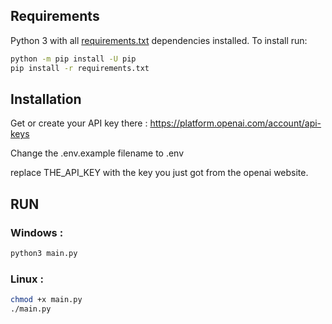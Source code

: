 ## Requirements

Python 3 with all [requirements.txt](https://github.com/DanielRicklin/chatGPT/blob/main/requirements.txt) dependencies installed. To install run:

```bash
python -m pip install -U pip
pip install -r requirements.txt
```

## Installation

Get or create your API key there : https://platform.openai.com/account/api-keys

Change the .env.example filename to .env

replace THE_API_KEY with the key you just got from the openai website.

## RUN

### Windows :
```bash
python3 main.py
```

### Linux :
```bash
chmod +x main.py
./main.py
```